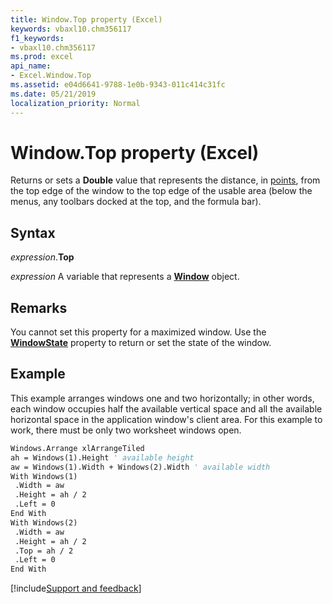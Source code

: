 ```yaml
---
title: Window.Top property (Excel)
keywords: vbaxl10.chm356117
f1_keywords:
- vbaxl10.chm356117
ms.prod: excel
api_name:
- Excel.Window.Top
ms.assetid: e04d6641-9788-1e0b-9343-011c414c31fc
ms.date: 05/21/2019
localization_priority: Normal
---
```



# Window.Top property (Excel)

Returns or sets a **Double** value that represents the distance, in [points](../language/glossary/vbe-glossary.md#point), from the top edge of the window to the top edge of the usable area (below the menus, any toolbars docked at the top, and the formula bar).


## Syntax

_expression_.**Top**

_expression_ A variable that represents a **[Window](Excel.Window.md)** object.


## Remarks

You cannot set this property for a maximized window. Use the **[WindowState](Excel.Window.WindowState.md)** property to return or set the state of the window.


## Example

This example arranges windows one and two horizontally; in other words, each window occupies half the available vertical space and all the available horizontal space in the application window's client area. For this example to work, there must be only two worksheet windows open.

```vb
Windows.Arrange xlArrangeTiled 
ah = Windows(1).Height ' available height 
aw = Windows(1).Width + Windows(2).Width ' available width 
With Windows(1) 
 .Width = aw 
 .Height = ah / 2 
 .Left = 0 
End With 
With Windows(2) 
 .Width = aw 
 .Height = ah / 2 
 .Top = ah / 2 
 .Left = 0 
End With
```



[!include[Support and feedback](~/includes/feedback-boilerplate.md)]